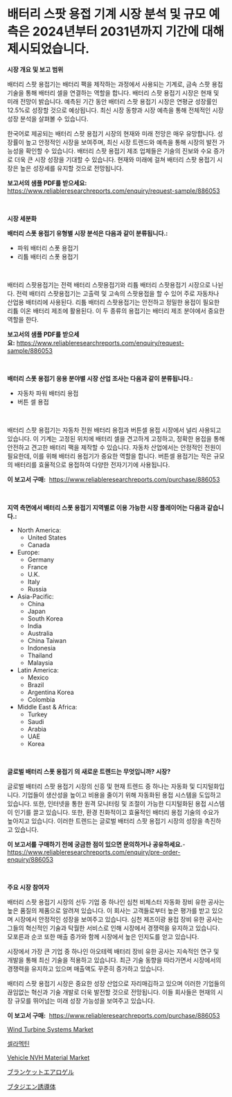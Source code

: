 <p><h1>배터리 스팟 용접 기계 시장 분석 및 규모 예측은 2024년부터 2031년까지 기간에 대해 제시되었습니다.</h1></p><p><strong>시장 개요 및 보고 범위</strong></p>
<p><p>배터리 스팟 용접기는 배터리 팩을 제작하는 과정에서 사용되는 기계로, 금속 스팟 용접 기술을 통해 배터리 셀을 연결하는 역할을 합니다. 배터리 스팟 용접기 시장은 현재 및 미래 전망이 밝습니다. 예측된 기간 동안 배터리 스팟 용접기 시장은 연평균 성장률인 12.5%로 성장할 것으로 예상됩니다. 최신 시장 동향과 시장 예측을 통해 전체적인 시장 성장 분석을 살펴볼 수 있습니다. </p><p>한국어로 제공되는 배터리 스팟 용접기 시장의 현재와 미래 전망은 매우 유망합니다. 성장률이 높고 안정적인 시장을 보여주며, 최신 시장 트렌드와 예측을 통해 시장의 발전 가능성을 확인할 수 있습니다. 배터리 스팟 용접기 제조 업체들은 기술의 진보와 수요 증가로 더욱 큰 시장 성장을 기대할 수 있습니다. 현재와 미래에 걸쳐 배터리 스팟 용접기 시장은 높은 성장세를 유지할 것으로 전망됩니다.</p></p>
<p><strong>보고서의 샘플 PDF를 받으세요:</strong> <a href="https://www.reliableresearchreports.com/enquiry/request-sample/886053">https://www.reliableresearchreports.com/enquiry/request-sample/886053</a></p>
<p>&nbsp;</p>
<p><strong>시장 세분화</strong></p>
<p><strong>배터리 스폿 용접기 유형별 시장 분석은 다음과 같이 분류됩니다.:</strong></p>
<p><ul><li>파워 배터리 스폿 용접기</li><li>리튬 배터리 스폿 용접기</li></ul></p>
<p>&nbsp;</p>
<p><p>배터리 스팟용접기는 전력 배터리 스팟용접기와 리튬 배터리 스팟용접기 시장으로 나뉜다. 전력 배터리 스팟용접기는 고출력 및 고속의 스팟용접을 할 수 있어 주로 자동차나 산업용 배터리에 사용된다. 리튬 배터리 스팟용접기는 안전하고 정밀한 용접이 필요한 리튬 이온 배터리 제조에 활용된다. 이 두 종류의 용접기는 배터리 제조 분야에서 중요한 역할을 한다.</p></p>
<p><strong>보고서의 샘플 PDF를 받으세요:</strong>&nbsp;<a href="https://www.reliableresearchreports.com/enquiry/request-sample/886053">https://www.reliableresearchreports.com/enquiry/request-sample/886053</a></p>
<p>&nbsp;</p>
<p><strong> 배터리 스폿 용접기 응용 분야별 시장 산업 조사는 다음과 같이 분류됩니다.:</strong></p>
<p><ul><li>자동차 파워 배터리 용접</li><li>버튼 셀 용접</li></ul></p>
<p>&nbsp;</p>
<p><p>배터리 스팟 용접기는 자동차 전원 배터리 용접과 버튼셀 용접 시장에서 널리 사용되고 있습니다. 이 기계는 고정된 위치에 배터리 셀을 견고하게 고정하고, 정확한 용접을 통해 안전하고 견고한 배터리 팩을 제작할 수 있습니다. 자동차 산업에서는 안정적인 전원이 필요한데, 이를 위해 배터리 용접기가 중요한 역할을 합니다. 버튼셀 용접기는 작은 규모의 배터리를 효율적으로 용접하여 다양한 전자기기에 사용됩니다.</p></p>
<p><strong>이 보고서 구매:</strong>&nbsp; <a href="https://www.reliableresearchreports.com/purchase/886053">https://www.reliableresearchreports.com/purchase/886053</a></p>
<p>&nbsp;</p>
<p><strong>지역 측면에서 배터리 스폿 용접기 지역별로 이용 가능한 시장 플레이어는 다음과 같습니다.:</strong></p>
<p><ul>
    <li>
        North America:
        <ul>
            <li>United States</li>
            <li>Canada</li>
        </ul>
    </li>
    <li>
        Europe:
        <ul>
            <li>Germany</li>
            <li>France</li>
            <li>U.K.</li>
            <li>Italy</li>
            <li>Russia</li>
        </ul>
    </li>
    <li>
        Asia-Pacific:
        <ul>
            <li>China</li>
            <li>Japan</li>
            <li>South Korea</li>
            <li>India</li>
            <li>Australia</li>
            <li>China Taiwan</li>
            <li>Indonesia</li>
            <li>Thailand</li>
            <li>Malaysia</li>
        </ul>
    </li>
    <li>
        Latin America:
        <ul>
            <li>Mexico</li>
            <li>Brazil</li>
            <li>Argentina Korea</li>
            <li>Colombia</li>
        </ul>
    </li>
    <li>
        Middle East & Africa:
        <ul>
            <li>Turkey</li>
            <li>Saudi</li>
            <li>Arabia</li>
            <li>UAE</li>
            <li>Korea</li>
        </ul>
    </li>
    </ul></p>
<p>&nbsp;</p>
<p><strong>글로벌 배터리 스폿 용접기 의 새로운 트렌드는 무엇입니까? 시장?</strong></p>
<p><p>글로벌 배터리 스팟 용접기 시장의 신흥 및 현재 트렌드 중 하나는 자동화 및 디지털화입니다. 기업들이 생산성을 높이고 비용을 줄이기 위해 자동화된 용접 시스템을 도입하고 있습니다. 또한, 인터넷을 통한 원격 모니터링 및 조절이 가능한 디지털화된 용접 시스템이 인기를 끌고 있습니다. 또한, 환경 친화적이고 효율적인 배터리 용접 기술의 수요가 높아지고 있습니다. 이러한 트렌드는 글로벌 배터리 스팟 용접기 시장의 성장을 촉진하고 있습니다.</p></p>
<p><strong>이 보고서를 구매하기 전에 궁금한 점이 있으면 문의하거나 공유하세요.</strong>- <a href="https://www.reliableresearchreports.com/enquiry/pre-order-enquiry/886053">https://www.reliableresearchreports.com/enquiry/pre-order-enquiry/886053</a></p>
<p>&nbsp;</p>
<p><strong>주요 시장 참여자</strong></p>
<p><p>배터리 스팟 용접기 시장의 선두 기업 중 하나인 심천 비체스터 자동화 장비 유한 공사는 높은 품질의 제품으로 알려져 있습니다. 이 회사는 고객들로부터 높은 평가를 받고 있으며 시장에서 안정적인 성장을 보여주고 있습니다. 심천 제즈이광 용접 장비 유한 공사는 그들의 혁신적인 기술과 탁월한 서비스로 인해 시장에서 경쟁력을 유지하고 있습니다. 모포른과 순코 또한 매출 증가와 함께 시장에서 높은 인지도를 얻고 있습니다.</p><p>시장에서 가장 큰 기업 중 하나인 아오테렉 배터리 장비 유한 공사는 지속적인 연구 및 개발을 통해 최신 기술을 적용하고 있습니다. 최근 기술 동향을 따라가면서 시장에서의 경쟁력을 유지하고 있으며 매출액도 꾸준히 증가하고 있습니다.</p><p>배터리 스팟 용접기 시장은 중요한 성장 산업으로 자리매김하고 있으며 이러한 기업들의 끊임없는 혁신과 기술 개발로 더욱 발전할 것으로 전망됩니다. 이들 회사들은 현재의 시장 규모를 뛰어넘는 미래 성장 가능성을 보여주고 있습니다.</p></p>
<p><strong>이 보고서 구매:</strong>&nbsp;&nbsp;<a href="https://www.reliableresearchreports.com/purchase/886053">https://www.reliableresearchreports.com/purchase/886053</a></p>
<p><p><a href="https://github.com/joannagoyvaerts/Market-Research-Report-List-2/blob/main/wind-turbine-systems-market.md">Wind Turbine Systems Market</a></p><p><a href="https://github.com/vsckjg50460/Market-Research-Report-List-1/blob/main/845791515450.md">셀라멕틴</a></p><p><a href="https://issuu.com/reportprime-2/docs/vehicle-nvh-material-market-size-2030.pptx">Vehicle NVH Material Market</a></p><p><a href="https://medium.com/@grarrity46/%E3%83%96%E3%83%A9%E3%83%B3%E3%82%B1%E3%83%83%E3%83%88%E3%82%A2%E3%82%A8%E3%83%AD%E3%82%B0%E3%83%AB%E5%B8%82%E5%A0%B4%E3%81%AE%E3%82%B5%E3%82%A4%E3%82%BA-%E5%B9%B4%E9%96%93%E6%88%90%E9%95%B7%E7%8E%87-%E3%83%88%E3%83%AC%E3%83%B3%E3%83%89-2024%E5%B9%B4%E3%81%8B%E3%82%892030%E5%B9%B4-4fad5b718fbe">ブランケットエアロゲル</a></p><p><a href="https://medium.com/@at15984/%E3%83%96%E3%82%BF%E3%82%B8%E3%82%A8%E3%83%B3%E8%AA%98%E5%B0%8E%E4%BD%93%E5%B8%82%E5%A0%B4%E5%88%86%E6%9E%90-%E3%81%9D%E3%81%AEcagr-%E5%B8%82%E5%A0%B4%E3%82%BB%E3%82%B0%E3%83%A1%E3%83%B3%E3%83%86%E3%83%BC%E3%82%B7%E3%83%A7%E3%83%B3-%E3%81%8A%E3%82%88%E3%81%B3%E3%82%B0%E3%83%AD%E3%83%BC%E3%83%90%E3%83%AB%E6%A5%AD%E7%95%8C%E6%A6%82%E8%A6%81-fad6e7cdab0b">ブタジエン誘導体</a></p></p>
